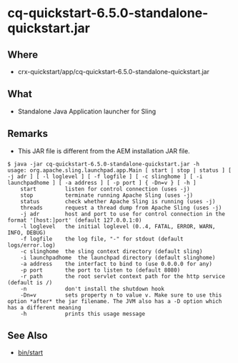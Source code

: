 # cq-quickstart-6.5.0-standalone-quickstart.jar

## Where

- crx-quickstart/app/cq-quickstart-6.5.0-standalone-quickstart.jar

## What

- Standalone Java Application launcher for Sling

## Remarks

- This JAR file is different from the AEM installation JAR file.

```
$ java -jar cq-quickstart-6.5.0-standalone-quickstart.jar -h
usage: org.apache.sling.launchpad.app.Main [ start | stop | status ] [ -j adr ] [ -l loglevel ] [ -f logfile ] [ -c slinghome ] [ -i launchpadhome ] [ -a address ] [ -p port ] { -Dn=v } [ -h ]
    start         listen for control connection (uses -j)
    stop          terminate running Apache Sling (uses -j)
    status        check whether Apache Sling is running (uses -j)
    threads       request a thread dump from Apache Sling (uses -j)
    -j adr        host and port to use for control connection in the format '[host:]port' (default 127.0.0.1:0)
    -l loglevel   the initial loglevel (0..4, FATAL, ERROR, WARN, INFO, DEBUG)
    -f logfile    the log file, "-" for stdout (default logs/error.log)
    -c slinghome  the sling context directory (default sling)
    -i launchpadhome  the launchpad directory (default slinghome)
    -a address    the interfact to bind to (use 0.0.0.0 for any)
    -p port       the port to listen to (default 8080)
    -r path       the root servlet context path for the http service (default is /)
    -n            don't install the shutdown hook
    -Dn=v         sets property n to value v. Make sure to use this option *after* the jar filename. The JVM also has a -D option which has a different meaning
    -h            prints this usage message
```

## See Also

- [bin/start](/crx-quickstart/bin/start.md)

